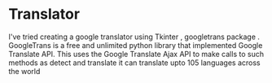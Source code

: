 # Translator
I've tried  creating a google translator using Tkinter , googletrans package . GoogleTrans is a free and unlimited python library that implemented Google Translate API. This uses the Google Translate Ajax API to make calls to such methods as detect and translate
it can translate upto 105 languages across the world

